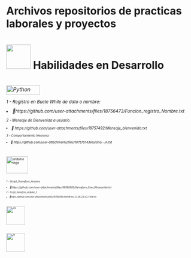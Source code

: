 # Archivos repositorios de practicas laborales y proyectos <br>


<h1 align="left"><picture><img src = "https://github.com/7oSkaaa/7oSkaaa/blob/main/Images/about_me.gif?raw=true" width = 65px></picture> Habilidades en Desarrollo <h6><br>
<div></div>

<div align="left">
<img height="25" width="90" alt="Python" src="https://img.shields.io/badge/Python%20-%2314354C.svg?logo=python&logoColor=white"><br>
<small><p> 1 - Registro en Bucle While de dato o nombre: <br><li>🎯https://github.com/user-attachments/files/18756473/Funcion_registro_Nombre.txt </li></p>
<small><p> 2 - Mensaje de Bienvenida a usuario: <br><li>🎯 https://github.com/user-attachments/files/18757492/Mensaje_bienvenida.txt </li></p>
<small><p> 3 - Comportamiento Neurona: <br><li>🎯 https://github.com/user-attachments/files/18757514/Neurona.-.IA.txt </li></p>
<p></p>
<h1>
</h1>
<br/>


<div align="left">
<img height="45" width="58" alt="arduino logo" src="https://cdn.jsdelivr.net/gh/devicons/devicon/icons/arduino/arduino-original.svg"><br>
<br><small><p> 1 - Script_Semaforo_Arduino <br><li>🎯https://github.com/user-attachments/files/18760505/Semaforo_Con_Ultrasonido.txt </li></p>
<small><p> 2 - Script_Semaforo_Arduino_2 <br><li>🎯https://github.com/user-attachments/files/18760585/SemaForo_21_08_23_V2_Final.txt </li></p>
<p></p>
<h1>
</h1>
<br/>

  
<div align="left">
<img height="50" width="50" alt="xls" src="https://github.com/user-attachments/assets/ba5dfdac-529e-4e55-b7ff-06de7759e667"><br/>
<p></p>
<h1>
</h1>
<br/>

  
<div align="left">
<img height="50" width="50" alt="Pj"  src="https://github.com/user-attachments/assets/7ef1ca23-5026-46b7-aed8-4be9588a4a6c"><br/>
<p></p>
<h1>
</h1>
<br/>
</div>

